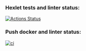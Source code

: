 ### Hexlet tests and linter status:
[![Actions Status](https://github.com/milesmood/docker-project-74/actions/workflows/hexlet-check.yml/badge.svg)](https://github.com/milesmood/docker-project-74/actions)

### Push docker and linter status:
[![ci](https://github.com/milesmood/docker-project-74/actions/workflows/push.yml/badge.svg)](https://github.com/milesmood/docker-project-74/actions/workflows/push.yml)
